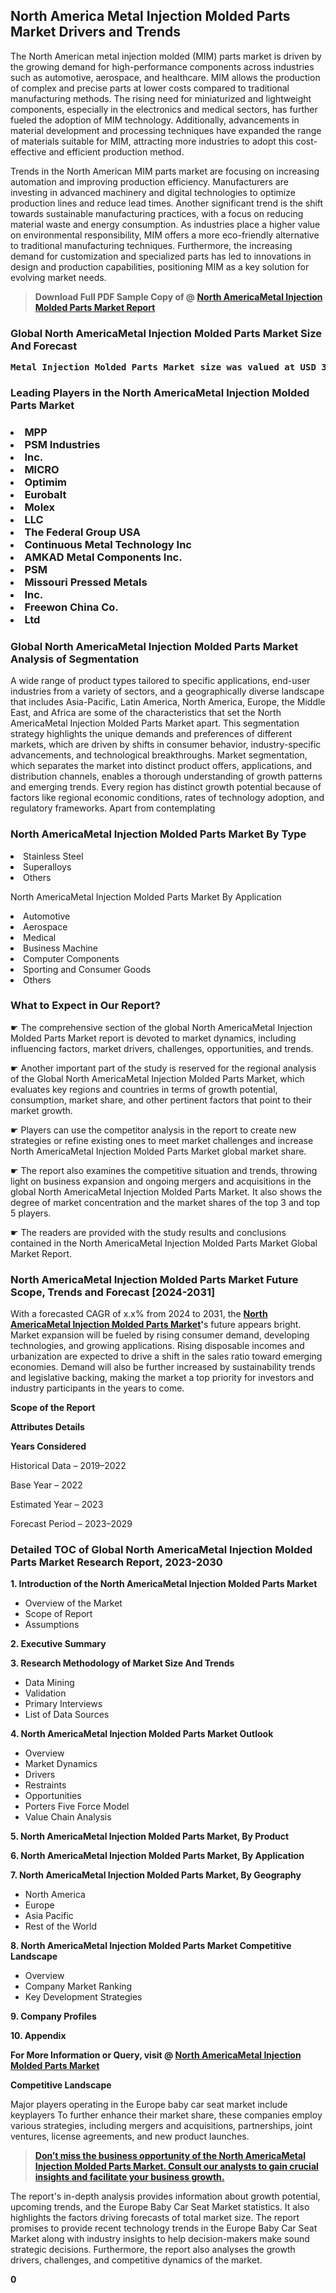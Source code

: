 <p> <h2>North America Metal Injection Molded Parts Market Drivers and Trends</h2><p>The North American metal injection molded (MIM) parts market is driven by the growing demand for high-performance components across industries such as automotive, aerospace, and healthcare. MIM allows the production of complex and precise parts at lower costs compared to traditional manufacturing methods. The rising need for miniaturized and lightweight components, especially in the electronics and medical sectors, has further fueled the adoption of MIM technology. Additionally, advancements in material development and processing techniques have expanded the range of materials suitable for MIM, attracting more industries to adopt this cost-effective and efficient production method.</p><p>Trends in the North American MIM parts market are focusing on increasing automation and improving production efficiency. Manufacturers are investing in advanced machinery and digital technologies to optimize production lines and reduce lead times. Another significant trend is the shift towards sustainable manufacturing practices, with a focus on reducing material waste and energy consumption. As industries place a higher value on environmental responsibility, MIM offers a more eco-friendly alternative to traditional manufacturing techniques. Furthermore, the increasing demand for customization and specialized parts has led to innovations in design and production capabilities, positioning MIM as a key solution for evolving market needs.</p></p><blockquote id="" class=""><strong>Download Full PDF Sample Copy of @&nbsp;<a href="https://www.verifiedmarketreports.com/download-sample/?rid=426216&utm_source=GitHub-Jan&utm_medium=263" target="_blank">North AmericaMetal Injection Molded Parts Market Report</a>&nbsp;&nbsp;</strong></blockquote><h3 id="" class=""><strong>Global&nbsp;North AmericaMetal Injection Molded Parts Market Size And Forecast</strong></h3><pre class="reader-text-block__code-block"><strong>Metal Injection Molded Parts Market size was valued at USD 3.5 Billion in 2022 and is projected to reach USD 7.1 Billion by 2030, growing at a CAGR of 9.5% from 2024 to 2030.</strong></pre><h3 id="" class="">Leading Players in the&nbsp;North AmericaMetal Injection Molded Parts Market</h3><h3 class=""></Li><Li>MPP</Li><Li> PSM Industries</Li><Li> Inc.</Li><Li> MICRO</Li><Li> Optimim</Li><Li> Eurobalt</Li><Li> Molex</Li><Li> LLC</Li><Li> The Federal Group USA</Li><Li> Continuous Metal Technology Inc</Li><Li> AMKAD Metal Components Inc.</Li><Li> PSM</Li><Li> Missouri Pressed Metals</Li><Li> Inc.</Li><Li> Freewon China Co.</Li><Li> Ltd</h3><h3 id="" class="">Global&nbsp;North AmericaMetal Injection Molded Parts Market Analysis of Segmentation</h3><p id="" class="">A wide range of product types tailored to specific applications, end-user industries from a variety of sectors, and a geographically diverse landscape that includes Asia-Pacific, Latin America, North America, Europe, the Middle East, and Africa are some of the characteristics that set the North AmericaMetal Injection Molded Parts Market apart. This segmentation strategy highlights the unique demands and preferences of different markets, which are driven by shifts in consumer behavior, industry-specific advancements, and technological breakthroughs. Market segmentation, which separates the market into distinct product offers, applications, and distribution channels, enables a thorough understanding of growth patterns and emerging trends. Every region has distinct growth potential because of factors like regional economic conditions, rates of technology adoption, and regulatory frameworks. Apart from contemplating</p><h3 id="" class="">North AmericaMetal Injection Molded Parts Market&nbsp;By Type</h3><p></Li><Li>Stainless Steel</Li><Li> Superalloys</Li><Li> Others</p><div class="" data-test-id=""><p>North AmericaMetal Injection Molded Parts Market&nbsp;By Application</p></div><p class=""></Li><Li>Automotive</Li><Li> Aerospace</Li><Li> Medical</Li><Li> Business Machine</Li><Li> Computer Components</Li><Li> Sporting and Consumer Goods</Li><Li> Others</p><div class="" data-test-id=""><h3><span class="">What to Expect in Our Report?</span></h3></div><div class="" data-test-id=""><p><span class="">☛ The comprehensive section of the global North AmericaMetal Injection Molded Parts Market report is devoted to market dynamics, including influencing factors, market drivers, challenges, opportunities, and trends.</span></p></div><div class="" data-test-id=""><p><span class="">☛ Another important part of the study is reserved for the regional analysis of the Global North AmericaMetal Injection Molded Parts Market, which evaluates key regions and countries in terms of growth potential, consumption, market share, and other pertinent factors that point to their market growth.</span></p></div><div class="" data-test-id=""><p><span class="">☛ Players can use the competitor analysis in the report to create new strategies or refine existing ones to meet market challenges and increase North AmericaMetal Injection Molded Parts Market global market share.</span></p></div><div class="" data-test-id=""><p><span class="">☛ The report also examines the competitive situation and trends, throwing light on business expansion and ongoing mergers and acquisitions in the global North AmericaMetal Injection Molded Parts Market. It also shows the degree of market concentration and the market shares of the top 3 and top 5 players.</span></p></div><div class="" data-test-id=""><p><span class="">☛ The readers are provided with the study results and conclusions contained in the North AmericaMetal Injection Molded Parts Market Global Market Report.</span></p></div><div class="" data-test-id=""><h3><span class="">North AmericaMetal Injection Molded Parts Market Future Scope, Trends and Forecast [2024-2031]</span></h3></div><div class="" data-test-id=""><p><span class="">With a forecasted CAGR of x.x% from 2024 to 2031, the <strong><a href="https://www.verifiedmarketreports.com/download-sample/?rid=426216&utm_source=GitHub-Jan&utm_medium=263" target="_blank">North AmericaMetal Injection Molded Parts Market</a>'</strong>s future appears bright. Market expansion will be fueled by rising consumer demand, developing technologies, and growing applications. Rising disposable incomes and urbanization are expected to drive a shift in the sales ratio toward emerging economies. Demand will also be further increased by sustainability trends and legislative backing, making the market a top priority for investors and industry participants in the years to come.</span></p><p id="ember66" class="ember-view reader-text-block__paragraph"><strong>Scope of the Report</strong></p><p id="ember67" class="ember-view reader-text-block__paragraph"><strong>Attributes Details</strong></p><p id="ember68" class="ember-view reader-text-block__paragraph"><strong>Years Considered</strong></p><p id="ember69" class="ember-view reader-text-block__paragraph">Historical Data &ndash; 2019&ndash;2022</p><p id="ember70" class="ember-view reader-text-block__paragraph">Base Year &ndash; 2022</p><p id="ember71" class="ember-view reader-text-block__paragraph">Estimated Year &ndash; 2023</p><p id="ember72" class="ember-view reader-text-block__paragraph">Forecast Period &ndash; 2023&ndash;2029</p></div><h3 id="" class="">Detailed TOC of Global North AmericaMetal Injection Molded Parts Market Research Report, 2023-2030</h3><p id="" class=""><strong>1. Introduction of the North AmericaMetal Injection Molded Parts Market</strong></p><ul><li>Overview of the Market</li><li>Scope of Report</li><li>Assumptions</li></ul><p id="" class=""><strong>2. Executive Summary</strong></p><p id="" class=""><strong>3. Research Methodology of Market Size And Trends</strong></p><ul><li>Data Mining</li><li>Validation</li><li>Primary Interviews</li><li>List of Data Sources</li></ul><p id="" class=""><strong>4. North AmericaMetal Injection Molded Parts Market Outlook</strong></p><ul><li>Overview</li><li>Market Dynamics</li><li>Drivers</li><li>Restraints</li><li>Opportunities</li><li>Porters Five Force Model</li><li>Value Chain Analysis</li></ul><p id="" class=""><strong>5. North AmericaMetal Injection Molded Parts Market, By Product</strong></p><p id="" class=""><strong>6. North AmericaMetal Injection Molded Parts Market, By Application</strong></p><p id="" class=""><strong>7. North AmericaMetal Injection Molded Parts Market, By Geography</strong></p><ul><li>North America</li><li>Europe</li><li>Asia Pacific</li><li>Rest of the World</li></ul><p id="" class=""><strong>8. North AmericaMetal Injection Molded Parts Market Competitive Landscape</strong></p><ul><li>Overview</li><li>Company Market Ranking</li><li>Key Development Strategies</li></ul><p id="" class=""><strong>9. Company Profiles</strong></p><p id="" class=""><strong>10. Appendix</strong></p><p><strong>For More Information or Query, visit&nbsp;@ <a href="https://www.verifiedmarketreports.com/product/metal-injection-molded-parts-market/" target="_blank">North AmericaMetal Injection Molded Parts Market</a></strong></p><p id="ember61" class="ember-view reader-text-block__paragraph"><strong>Competitive Landscape</strong></p><p id="ember62" class="ember-view reader-text-block__paragraph">Major players operating in the Europe baby car seat market include keyplayers To further enhance their market share, these companies employ various strategies, including mergers and acquisitions, partnerships, joint ventures, license agreements, and new product launches.</p><blockquote id="ember63" class="ember-view reader-text-block__blockquote"><strong><a href="https://www.verifiedmarketreports.com/download-sample/?rid=426216&utm_source=GitHub-Jan&utm_medium=263" target="_blank">Don&rsquo;t miss the business opportunity of the North AmericaMetal Injection Molded Parts Market. Consult our analysts to gain crucial insights and facilitate your business growth.</a></strong></blockquote><p id="ember64" class="ember-view reader-text-block__paragraph">The report's in-depth analysis provides information about growth potential, upcoming trends, and the Europe Baby Car Seat Market statistics. It also highlights the factors driving forecasts of total market size. The report promises to provide recent technology trends in the Europe Baby Car Seat Market along with industry insights to help decision-makers make sound strategic decisions. Furthermore, the report also analyses the growth drivers, challenges, and competitive dynamics of the market.</p><p class="ember-view reader-text-block__paragraph"><strong>0</strong></p>
